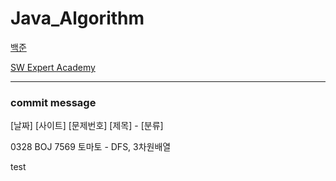 Java_Algorithm
===============

[백준](https://github.com/DongIkkk/Java_Algorithm/tree/main/src/baekjoon)

[SW Expert Academy](https://github.com/DongIkkk/Java_Algorithm/tree/main/src/swea)




----------
### commit message
[날짜] [사이트] [문제번호] [제목] - [분류]

0328 BOJ 7569 토마토 - DFS, 3차원배열

test